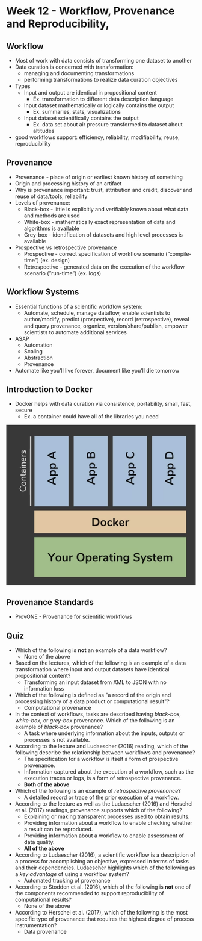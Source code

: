 # Week 12 - Workflow, Provenance and Reproducibility,

## Workflow

- Most of work with data consists of transforming one dataset to another
- Data curation is concerned with transformation:
    - managing and documenting transformations
    - performing transformations to realize data curation objectives
- Types
    - Input and output are identical in propositional content
        - Ex. transformation to different data description language
    - Input dataset mathematically or logically contains the output
        - Ex. summaries, stats, visualizations
    - Input dataset scientifically contains the output
        - Ex. data set about air pressure transformed to dataset about altitudes
- good workflows support: efficiency, reliability, modifiability, reuse, reproducibility

## Provenance

- Provenance - place of origin or earliest known history of something
- Origin and processing history of an artifact
- Why is provenance important: trust, attribution and credit, discover and reuse of data/tools, reliability
- Levels of provenance:
    - Black-box - little is explicitly and verifiably known about what data and methods are used
    - White-box - mathematically exact representation of data and algorithms is available
    - Grey-box - identification of datasets and high level processes is available
- Prospective vs retrospective provenance
    - Prospective - correct specification of workflow scenario (”compile-time”) (ex. design)
    - Retrospective - generated data on the execution of the workflow scenario (”run-time”) (ex. logs)

## Workflow Systems

- Essential functions of a scientific workflow system:
    - Automate, schedule, manage dataflow, enable scientists to author/modify, predict (prospective), record (retrospective), reveal and query provenance, organize, version/share/publish, empower scientists to automate additional services
- ASAP
    - Automation
    - Scaling
    - Abstraction
    - Provenance
- Automate like you’ll live forever, document like you’ll die tomorrow

## Introduction to Docker

- Docker helps with data curation via consistence, portability, small, fast, secure
    - Ex. a container could have all of the libraries you need

![Untitled](Week%2012%20-%20Workflow,%20Provenance%20and%20Reproducibility%206e5895a8cebd4e26838f3aade627fce9/Untitled.png)

## Provenance Standards

- ProvONE - Provenance for scientific workflows

## Quiz

- Which of the following is **not** an example of a data workflow?
    - None of the above
- Based on the lectures, which of the following is an example of a data transformation where input and output datasets have identical propositional content?
    - Transforming an input dataset from XML to JSON with no information loss
- Which of the following is defined as "a record of the origin and processing history of a data product or computational result"?
    - Computational provenance
- In the context of workflows, tasks are described having *black-box*, *white-box*, or *grey-box* provenance. Which of the following is an example of *black-box* provenance?
    - A task where underlying information about the inputs, outputs or processes is not available.
- According to the lecture and Ludaescher (2016) reading, which of the following describe the relationship between workflows and provenance?
    - The specification for a workflow is itself a form of prospective provenance.
    - Information captured about the execution of a workflow, such as the execution traces or logs, is a form of retrospective provenance.
    - **Both of the above**
- Which of the following is an example of *retrospective provenance*?
    - A detailed record or trace of the prior execution of a workflow.
- According to the lecture as well as the Ludaescher (2016) and Herschel et al. (2017) readings, provenance supports which of the following?
    - Explaining or making transparent processes used to obtain results.
    - Providing  information about a workflow to enable checking whether a  result can be reproduced.
    - Providing information about a workflow to enable assessment of data quality.
    - **All of the above**
- According to Ludaescher (2016), a scientific workflow is a description of a process for accomplishing an objective,  expressed in terms of tasks and their dependencies. Ludaescher highlights which of the following as a *key advantage* of using a workflow system?
    - Automated tracking of provenance
- According to Stodden et al. (2016), which of the following is **not** one of the  components recommended to support reproducibility of computational results?
    - None of the above
- According to Herschel et al. (2017), which of the following is the most specific type of provenance that requires the highest degree of process instrumentation?
    - Data provenance